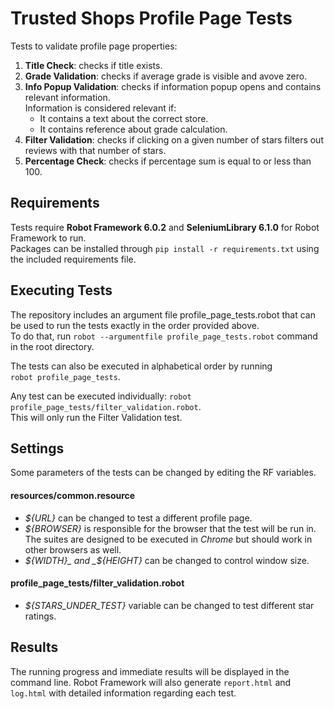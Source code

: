 # Trusted Shops Profile Page Tests
Tests to validate profile page properties:
1. **Title Check**: checks if title exists.
2. **Grade Validation**: checks if average grade is visible and avove zero.
3. **Info Popup Validation**: checks if information popup opens and contains relevant information.\
Information is considered relevant if:
    * It contains a text about the correct store.
    * It contains reference about grade calculation.
4. **Filter Validation**: checks if clicking on a given number of stars filters out reviews with that number of stars.
5. **Percentage Check**: checks if percentage sum is equal to or less than 100.

## Requirements
Tests require **Robot Framework 6.0.2** and **SeleniumLibrary 6.1.0** for Robot Framework to run.\
Packages can be installed through ``pip install -r requirements.txt`` using the included requirements file.

## Executing Tests
The repository includes an argument file profile_page_tests.robot that can be used to run the tests exactly in the order provided above.\
To do that, run ``robot --argumentfile profile_page_tests.robot`` command in the root directory.

The tests can also be executed in alphabetical order by running ``robot profile_page_tests``.

Any test can be executed individually: ``robot profile_page_tests/filter_validation.robot``.\
This will only run the Filter Validation test.

## Settings
Some parameters of the tests can be changed by editing the RF variables.
#### resources/common.resource
* _${URL}_ can be changed to test a different profile page.
* _${BROWSER}_ is responsible for the browser that the test will be run in. The suites are designed to be executed in _Chrome_ but should work in other browsers as well.
* _${WIDTH}_ and _${HEIGHT}_ can be changed to control window size.
#### profile_page_tests/filter_validation.robot
* _${STARS_UNDER_TEST}_ variable can be changed to test different star ratings.

## Results
The running progress and immediate results will be displayed in the command line.
Robot Framework will also generate ``report.html`` and ``log.html`` with detailed information regarding each test.